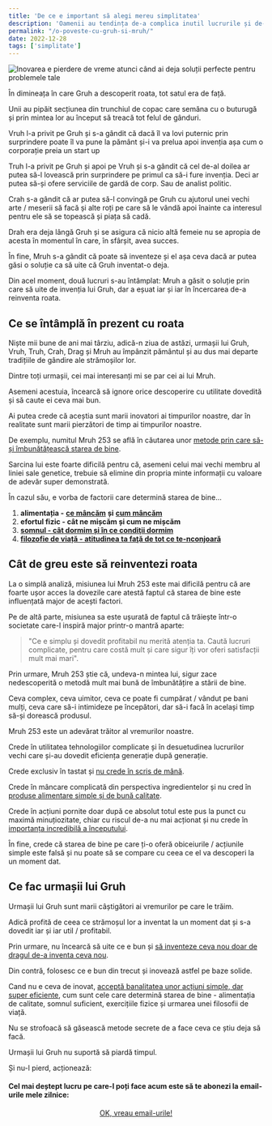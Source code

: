 ```yaml
---
title: 'De ce e important să alegi mereu simplitatea'
description: 'Oamenii au tendința de-a complica inutil lucrurile și de-a pierde astfel bani, timp și o grămadă de energie nervoasă. Salvarea e revenirea la simplitate.'
permalink: "/o-poveste-cu-gruh-si-mruh/"
date: 2022-12-28
tags: ['simplitate']
---
```


![Inovarea e pierdere de vreme atunci când ai deja soluții perfecte pentru problemele tale](/assets/images/gallery/reinventarea-rotii-o-poveste-cu-gruh-si-mruh.jpg)

În dimineața în care Gruh a descoperit roata, tot satul era de față.

Unii au pipăit secțiunea din trunchiul de copac care semăna cu o buturugă și prin mintea lor au început să treacă tot felul de gânduri.

Vruh l-a privit pe Gruh și s-a gândit că dacă îl va lovi puternic prin surprindere poate îl va pune la pământ și-i va prelua apoi invenția așa cum o corporație preia un start up

Truh l-a privit pe Gruh și apoi pe Vruh și s-a gândit că cel de-al doilea ar putea să-l lovească prin surprindere pe primul ca să-i fure invenția. Deci ar putea să-și ofere serviciile de gardă de corp. Sau de analist politic.

Crah s-a gândit că ar putea să-l convingă pe Gruh cu ajutorul unei vechi arte / meserii să facă și alte roți pe care să le vândă apoi înainte ca interesul pentru ele să se topească și piața să cadă.

Drah era deja lângă Gruh și se asigura că nicio altă femeie nu se apropia de acesta în momentul în care, în sfârșit, avea succes.

În fine, Mruh s-a gândit că poate să inventeze și el așa ceva dacă ar putea găsi o soluție ca să uite că Gruh inventat-o deja.

Din acel moment, două lucruri s-au întâmplat: Mruh a găsit o soluție prin care să uite de invenția lui Gruh, dar a eșuat iar și iar în încercarea de-a reinventa roata.

## Ce se întâmplă în prezent cu roata

Niște mii bune de ani mai târziu, adică-n ziua de astăzi, urmașii lui Gruh, Vruh, Truh, Crah, Drag și Mruh au împânzit pământul și au dus mai departe tradițiile de gândire ale strămoșilor lor.

Dintre toți urmașii, cei mai interesanți mi se par cei ai lui Mruh.

Asemeni acestuia, încearcă să ignore orice descoperire cu utilitate dovedită și să caute ei ceva mai bun.

Ai putea crede că aceștia sunt marii inovatori ai timpurilor noastre, dar în realitate sunt marii pierzători de timp ai timpurilor noastre.

De exemplu, numitul Mruh 253 se află în căutarea unor [metode prin care să-și îmbunătățească starea de bine](https://beldie.ro/tag/starea-de-bine/).

Sarcina lui este foarte dificilă pentru că, asemeni celui mai vechi membru al liniei sale genetice, trebuie să elimine din propria minte informații cu valoare de adevăr super demonstrată.

În cazul său, e vorba de factorii care determină starea de bine...

1. **alimentația -** [**ce mâncăm**](https://beldie.ro/corp-de-animal-ghid-de-nutritie-paleo/) **și** [**cum mâncăm**](https://www.staidrept.ro/de-ce-e-important-cum-mananci/)
2. **efortul fizic - cât ne mișcăm și cum ne mișcăm**
3. [**somnul - cât dormim și în ce condiţii dormim**](https://beldie.ro/somn/)
4. [**filozofie de viață - atitudinea ta faţă de tot ce te-nconjoară**](https://beldie.ro/ce-este-stoicismul/)

## Cât de greu este să reinventezi roata

La o simplă analiză, misiunea lui Mruh 253 este mai dificilă pentru că are foarte ușor acces la dovezile care atestă faptul că starea de bine este influențată major de acești factori.

Pe de altă parte, misiunea sa este ușurată de faptul că trăiește într-o societate care-l inspiră major printr-o mantră aparte:

> "Ce e simplu și dovedit profitabil nu merită atenția ta. Caută lucruri complicate, pentru care costă mult și care sigur îți vor oferi satisfacții mult mai mari".

Prin urmare, Mruh 253 știe că, undeva-n mintea lui, sigur zace nedescoperită o metodă mult mai bună de îmbunătățire a stării de bine.

Ceva complex, ceva uimitor, ceva ce poate fi cumpărat / vândut pe bani mulți, ceva care să-i intimideze pe începători, dar să-i facă în același timp să-și dorească produsul.

Mruh 253 este un adevărat trăitor al vremurilor noastre.

Crede în utilitatea tehnologiilor complicate și în desuetudinea lucrurilor vechi care și-au dovedit eficiența generație după generație.

Crede exclusiv în tastat și [nu crede în scris de mână](https://beldie.ro/jurnal/).

Crede în mâncare complicată din perspectiva ingredientelor și nu cred în [produse alimentare simple și de bună calitate](https://beldie.ro/lista-cu-mancare-buna/).

Crede în acțiuni pornite doar după ce absolut totul este pus la punct cu maximă minuțiozitate, chiar cu riscul de-a nu mai acționat și nu crede în [importanța incredibilă a începutului](https://beldie.ro/actioneaza/).

În fine, crede că starea de bine pe care ți-o oferă obiceiurile / acțiunile simple este falsă și nu poate să se compare cu ceea ce el va descoperi la un moment dat.

## Ce fac urmașii lui Gruh

Urmașii lui Gruh sunt marii câștigători ai vremurilor pe care le trăim.

Adică profită de ceea ce strămoșul lor a inventat la un moment dat și s-a dovedit iar și iar util / profitabil.

Prin urmare, nu încearcă să uite ce e bun și [să inventeze ceva nou doar de dragul de-a inventa ceva nou](https://beldie.ro/poti-vinde-ce-e-gratis/).

Din contră, folosesc ce e bun din trecut și inovează astfel pe baze solide.

Cand nu e ceva de inovat, [acceptă banalitatea unor acțiuni simple, dar super eficiente](https://beldie.ro/miere-in-borcane/), cum sunt cele care determină starea de bine - alimentația de calitate, somnul suficient, exercițiile fizice și urmarea unei filosofii de viață.

Nu se strofoacă să găsească metode secrete de a face ceva ce știu deja să facă.

Urmașii lui Gruh nu suportă să piardă timpul.

Și nu-l pierd, acționează:


#### Cel mai deștept lucru pe care-l poți face acum este să te abonezi la email-urile mele zilnice:

  <p style="text-align:center;">
      <a href="https://beldie.berserkermail.com/join?ref=beldie.ro" class="button" data-button-variant="secondary">OK, vreau email-urile!</a>
      </p>